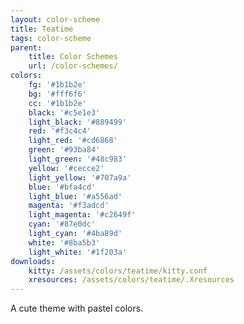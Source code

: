 ```yaml
---
layout: color-scheme
title: Teatime
tags: color-scheme
parent:
    title: Color Schemes
    url: /color-schemes/
colors: 
    fg: '#1b1b2e'
    bg: '#fff6f6'
    cc: '#1b1b2e'
    black: '#c5e1e3'
    light_black: '#889499'
    red: '#f3c4c4'
    light_red: '#cd6868'
    green: '#93ba84'
    light_green: '#48c983'
    yellow: '#cecce2'
    light_yellow: '#707a9a'
    blue: '#bfa4cd'
    light_blue: '#a556ad'
    magenta: '#f3adcd'
    light_magenta: '#c2649f'
    cyan: '#87e0dc'
    light_cyan: '#4ba89d'
    white: '#8ba5b3'
    light_white: '#1f203a'
downloads:
    kitty: /assets/colors/teatime/kitty.conf
    xresources: /assets/colors/teatime/.Xresources
---
```


A cute theme with pastel colors.
